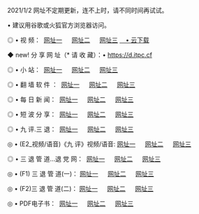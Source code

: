 <p>2021/1/2 网址不定期更新，连不上时，请不同时间再试试。
<p>• 建议用谷歌或火狐官方浏览器访问。
<p>◎ • 视 频： 
<a href="http://pul.hdfmradio.com/" target="_blank">网址一</a> 　 
<a href="http://ptd.hdfmradio.com/" target="_blank">网址二</a> 　 
<a href="http://ptd.hdfmradio.com/b.html" target="_blank">网址三</a>
<a href="https://yadi.sk/d/d0sUeAOpal3njw" target="_blank">　• 云下载 </a></p>
<p>◆ new! 分 享 网 址（* 请 收 藏）：• <a href="http://prt.hdfmradio.com/a.html">https://d.itpc.cf</a></p>

<p>◎ • 小 站：  
<a href="http://pul.hdfmradio.com/f.html" target="_blank">网址一</a> 　 
<a href="http://ptd.hdfmradio.com/h.html" target="_blank">网址二</a> 　 
<a href="http://ptd.hdfmradio.com/k/" target="_blank">网址三</a></p>
<p>◎ • 翻 墙 软 件 ：  
<a href="http://pul.hdfmradio.com/ff/" target="_blank">网址一</a> 　 
<a href="http://ptd.hdfmradio.com/s/read/a1_nd.html" target="_blank">网址二</a> 　 
<a href="http://ptd.hdfmradio.com/ff/index.html" target="_blank">网址三</a></p>
<p>◎ • 每 日 新 闻：  
<a href="http://pul.hdfmradio.com/day/" target="_blank">网址一</a> 　 
<a href="http://ptd.hdfmradio.com/day/" target="_blank">网址二</a> 　 
<a href="http://ptd.hdfmradio.com/day/index.html" target="_blank">网址三</a></p>
<p>◎ • 短 波 分 享：  
<a href="http://pul.hdfmradio.com/h/" target="_blank">网址一</a> 　 
<a href="http://ptd.hdfmradio.com/h/" target="_blank">网址二</a> 　 
<a href="http://ptd.hdfmradio.com/h/index.html" target="_blank">网址三</a></p>
<p>◎ • 九 评.三 退：  
<a href="http://pul.hdfmradio.com/t/" target="_blank">网址一</a> 　 
<a href="http://ptd.hdfmradio.com/v2/index.html" target="_blank">网址二</a> 　 
<a href="http://ptd.hdfmradio.com/tt/index.html" target="_blank">网址三</a> 　</p>
<p>◎ • (E2_视频/语音)《九 评》视频/语音: 
<a href="http://ptd.hdfmradio.com/7738.html" target="_blank">网址一</a> 　 
<a href="http://ptd.hdfmradio.com/7614.html" target="_blank">网址二</a> 　 
<a href="http://ptd.hdfmradio.com/7633.html" target="_blank">网址三</a></p>
<p>◎ • 三 退 管 道...退 党 网：  
<a href="http://pul.hdfmradio.com/go/td1.html" target="_blank">网址一</a> 　 
<a href="http://ptd.hdfmradio.com/go/td2.html" target="_blank">网址二</a> 　 
<a href="http://ptd.hdfmradio.com/go/td3.html" target="_blank">网址三</a></p>
<p>◎ • (F1) 三 退 管 道(一)： 
<a href="http://pul.hdfmradio.com/dd/" target="_blank">网址一</a> 　 
<a href="http://ptd.hdfmradio.com/s/read/a1_tdx.html" target="_blank">网址二</a> 　 
<a href="http://ptd.hdfmradio.com/dd/" target="_blank">网址三</a></p>
<p>◎ • (F2)三 退 管 道(二)： 
<a href="http://ptd.hdfmradio.com/d/" target="_blank">网址一</a> 　 
<a href="http://pul.hdfmradio.com/d/index.html" target="_blank">网址二</a> 　 
<a href="http://ptd.hdfmradio.com/d/" target="_blank">网址三</a></p>
<p>◎ • PDF电子书：  
<a href="http://pul.hdfmradio.com/p/" target="_blank">网址一</a> 　 
<a href="http://ptd.hdfmradio.com/p/index.html" target="_blank">网址二</a> 　 
<a href="http://ptd.hdfmradio.com/p/" target="_blank">网址三</a></p>
